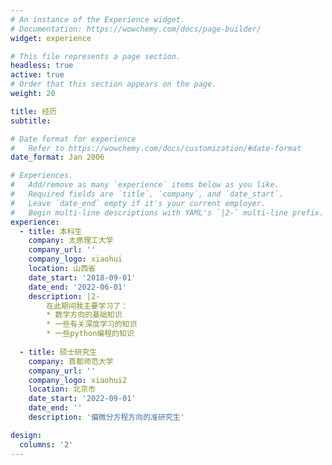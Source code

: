 ```yaml
---
# An instance of the Experience widget.
# Documentation: https://wowchemy.com/docs/page-builder/
widget: experience

# This file represents a page section.
headless: true
active: true
# Order that this section appears on the page.
weight: 20

title: 经历
subtitle:

# Date format for experience
#   Refer to https://wowchemy.com/docs/customization/#date-format
date_format: Jan 2006

# Experiences.
#   Add/remove as many `experience` items below as you like.
#   Required fields are `title`, `company`, and `date_start`.
#   Leave `date_end` empty if it's your current employer.
#   Begin multi-line descriptions with YAML's `|2-` multi-line prefix.
experience:
  - title: 本科生
    company: 太原理工大学
    company_url: ''
    company_logo: xiaohui
    location: 山西省
    date_start: '2018-09-01'
    date_end: '2022-06-01'
    description: |2-
        在此期间我主要学习了：
        * 数学方向的基础知识
        * 一些有关深度学习的知识
        * 一些python编程的知识
        
  - title: 硕士研究生
    company: 首都师范大学
    company_url: ''
    company_logo: xiaohui2
    location: 北京市
    date_start: '2022-09-01'
    date_end: ''
    description: '偏微分方程方向的准研究生'

design:
  columns: '2'
---
```

